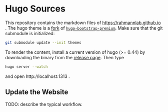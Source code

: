 # Hugo Sources

This repository contains the markdown files of https://rahmannlab.github.io .
The hugo theme is a [fork](https://github.com/rahmannlab/hugo-bootstrap-premium)
of [`hugo-bootstrap-premium`](https://github.com/appernetic/hugo-bootstrap-premium).
Make sure that the git submodule is initialized:
```bash
git submodule update --init themes
```

To render the content, install a current version of hugo (>= 0.44) by downloading the binary from the
[release page](https://github.com/gohugoio/hugo/releases).
Then type
```bash
hugo server --watch
```
and open http://localhost:1313 .


## Update the Website

TODO: describe the typical workflow.
